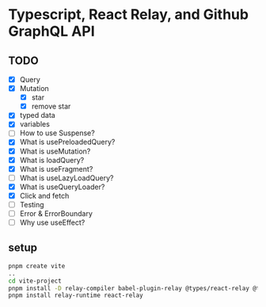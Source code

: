# Typescript, React Relay, and Github GraphQL API

## TODO

- [x] Query
- [x] Mutation
    - [x] star
    - [x] remove star
- [x] typed data
- [x] variables
- [ ] How to use Suspense?
- [x] What is usePreloadedQuery?
- [x] What is useMutation?
- [x] What is loadQuery?
- [x] What is useFragment?
- [ ] What is useLazyLoadQuery?
- [x] What is useQueryLoader?
- [x] Click and fetch
- [ ] Testing
- [ ] Error & ErrorBoundary
- [ ] Why use useEffect?

## setup

```sh
pnpm create vite
..
cd vite-project
pnpm install -D relay-compiler babel-plugin-relay @types/react-relay @types/relay-runtime babel-plugin-relay vite-plugin-relay graphql prettier
pnpm install relay-runtime react-relay
```
